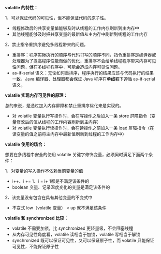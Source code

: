 **volatile 的特性：**

1、可以保证代码的可见性，但不能保证代码的原子性。

- 线程修改后的共享变量值能够及时从线程的工作内存刷新到主内存中
- 其他线程能够及时把共享变量的最新值从主内存中刷新到线程的工作内存

2、禁止指令重排序避免多线程带来的问题。

- 重排序：程序实际执行的顺序与代码书写的顺序不同，指令重排序是编译器或处理器为了提高程序性能而做的优化，重排序不会给单线程程序带来内存可见性问题，但在多线程程序中，可能会造成内存可见性问题。
- as-if-serial 语义：无论如何重排序，程序执行的结果应该与代码执行的结果一致，Java 编译器、处理器都会保证 Java 程序在**单线程**下遵循 as-if-serial 语义。

**volatile 实现内存可见性的原理：**

总的来说，是通过加入内存屏障和禁止重排序优化来是实现的。

- 对 volatile 变量执行写操作时，会在写操作之后加入一条 store 屏障指令（变量修改后的值从线程的工作内容刷新到主内存）
- 对 volatile 变量执行读操作时，会在读操作之前加入一条 load 屏障指令（在读变量的值之前将主内存中最新值刷新到线程的工作内存中）

**volatile 使用的场合：**

想要在多线程中安全的使用 volatile 关键字修饰变量，必须同时满足下面两个条件：

1、对变量的写入操作不依赖当前变量的值

- i++、i += 1、i = i+ 1都是不满足该条件的
- boolean 变量、记录温度变化的变量是满足该条件的

2、该变量没有包含在具有其他变量的不变式中

- 不变式 low（volatile 变量） < up 就不满足该条件

**volatile 和 synchronized 比较：**

- volatile 不需要加锁，比 synchronized 更轻量级，不会阻塞线程
- 从内存可见性角度看，volatile 读相当于加锁，volatile 写相当于解锁
- synchronized 既可以保证可见性，又可以保证原子性，而 volatile 只能保证可见性，不能保证原子性